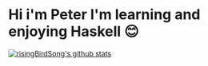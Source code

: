 # Hi i'm Peter I'm learning and enjoying Haskell 😊
[![risingBirdSong's github stats](https://github-readme-stats.vercel.app/api?username=risingBirdSong&show_icons=true&theme=radical)](https://github.com/anuraghazra/github-readme-stats)
